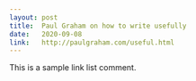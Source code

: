 ```yaml
---
layout: post
title:  Paul Graham on how to write usefully
date:   2020-09-08
link:   http://paulgraham.com/useful.html
---
```


This is a sample link list comment.
